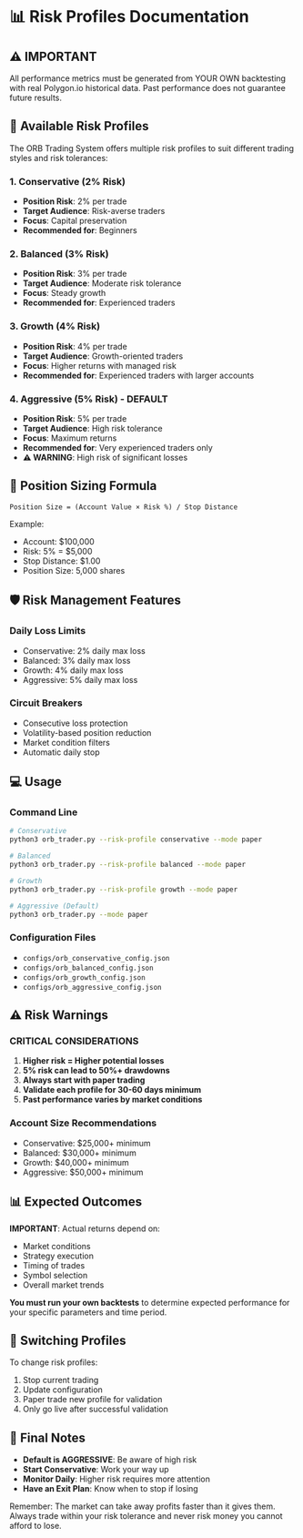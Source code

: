 # 📊 Risk Profiles Documentation

## ⚠️ IMPORTANT
All performance metrics must be generated from YOUR OWN backtesting with real Polygon.io historical data. Past performance does not guarantee future results.

## 🎯 Available Risk Profiles

The ORB Trading System offers multiple risk profiles to suit different trading styles and risk tolerances:

### 1. Conservative (2% Risk)
- **Position Risk**: 2% per trade
- **Target Audience**: Risk-averse traders
- **Focus**: Capital preservation
- **Recommended for**: Beginners

### 2. Balanced (3% Risk)
- **Position Risk**: 3% per trade
- **Target Audience**: Moderate risk tolerance
- **Focus**: Steady growth
- **Recommended for**: Experienced traders

### 3. Growth (4% Risk)
- **Position Risk**: 4% per trade
- **Target Audience**: Growth-oriented traders
- **Focus**: Higher returns with managed risk
- **Recommended for**: Experienced traders with larger accounts

### 4. Aggressive (5% Risk) - DEFAULT
- **Position Risk**: 5% per trade
- **Target Audience**: High risk tolerance
- **Focus**: Maximum returns
- **Recommended for**: Very experienced traders only
- **⚠️ WARNING**: High risk of significant losses

## 📐 Position Sizing Formula

```
Position Size = (Account Value × Risk %) / Stop Distance
```

Example:
- Account: $100,000
- Risk: 5% = $5,000
- Stop Distance: $1.00
- Position Size: 5,000 shares

## 🛡️ Risk Management Features

### Daily Loss Limits
- Conservative: 2% daily max loss
- Balanced: 3% daily max loss
- Growth: 4% daily max loss
- Aggressive: 5% daily max loss

### Circuit Breakers
- Consecutive loss protection
- Volatility-based position reduction
- Market condition filters
- Automatic daily stop

## 💻 Usage

### Command Line
```bash
# Conservative
python3 orb_trader.py --risk-profile conservative --mode paper

# Balanced
python3 orb_trader.py --risk-profile balanced --mode paper

# Growth
python3 orb_trader.py --risk-profile growth --mode paper

# Aggressive (Default)
python3 orb_trader.py --mode paper
```

### Configuration Files
- `configs/orb_conservative_config.json`
- `configs/orb_balanced_config.json`
- `configs/orb_growth_config.json`
- `configs/orb_aggressive_config.json`

## ⚠️ Risk Warnings

### CRITICAL CONSIDERATIONS
1. **Higher risk = Higher potential losses**
2. **5% risk can lead to 50%+ drawdowns**
3. **Always start with paper trading**
4. **Validate each profile for 30-60 days minimum**
5. **Past performance varies by market conditions**

### Account Size Recommendations
- Conservative: $25,000+ minimum
- Balanced: $30,000+ minimum
- Growth: $40,000+ minimum
- Aggressive: $50,000+ minimum

## 📊 Expected Outcomes

**IMPORTANT**: Actual returns depend on:
- Market conditions
- Strategy execution
- Timing of trades
- Symbol selection
- Overall market trends

**You must run your own backtests** to determine expected performance for your specific parameters and time period.

## 🔄 Switching Profiles

To change risk profiles:
1. Stop current trading
2. Update configuration
3. Paper trade new profile for validation
4. Only go live after successful validation

## 📝 Final Notes

- **Default is AGGRESSIVE**: Be aware of high risk
- **Start Conservative**: Work your way up
- **Monitor Daily**: Higher risk requires more attention
- **Have an Exit Plan**: Know when to stop if losing

Remember: The market can take away profits faster than it gives them. Always trade within your risk tolerance and never risk money you cannot afford to lose.
